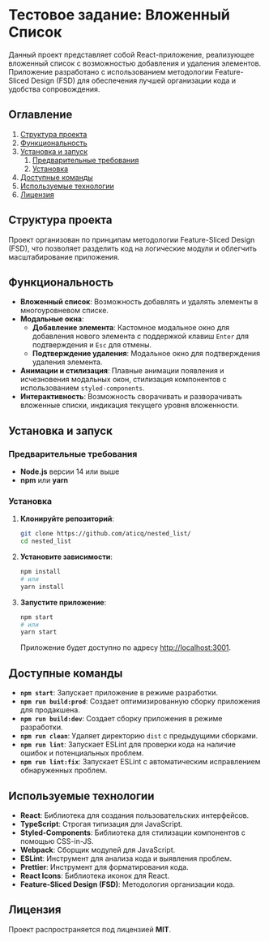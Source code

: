 # Тестовое задание: Вложенный Список

Данный проект представляет собой React-приложение, реализующее вложенный список с возможностью добавления и удаления элементов. Приложение разработано с использованием методологии Feature-Sliced Design (FSD) для обеспечения лучшей организации кода и удобства сопровождения.

## Оглавление

1. [Структура проекта](#структура-проекта)
2. [Функциональность](#функциональность)
3. [Установка и запуск](#установка-и-запуск)
    1. [Предварительные требования](#предварительные-требования)
    2. [Установка](#установка)
4. [Доступные команды](#доступные-команды)
5. [Используемые технологии](#используемые-технологии)
6. [Лицензия](#лицензия)

## Структура проекта

Проект организован по принципам методологии Feature-Sliced Design (FSD), что позволяет разделить код на логические модули и облегчить масштабирование приложения.

## Функциональность

- **Вложенный список**: Возможность добавлять и удалять элементы в многоуровневом списке.
- **Модальные окна**:
    - **Добавление элемента**: Кастомное модальное окно для добавления нового элемента с поддержкой клавиш `Enter` для подтверждения и `Esc` для отмены.
    - **Подтверждение удаления**: Модальное окно для подтверждения удаления элемента.
- **Анимации и стилизация**: Плавные анимации появления и исчезновения модальных окон, стилизация компонентов с использованием `styled-components`.
- **Интерактивность**: Возможность сворачивать и разворачивать вложенные списки, индикация текущего уровня вложенности.

## Установка и запуск

### Предварительные требования

- **Node.js** версии 14 или выше
- **npm** или **yarn**

### Установка

1. **Клонируйте репозиторий**:

   ```bash
   git clone https://github.com/aticq/nested_list/
   cd nested_list
   ```

2. **Установите зависимости**:

   ```bash
   npm install
   # или
   yarn install
   ```

3. **Запустите приложение**:

   ```bash
   npm start
   # или
   yarn start
   ```

   Приложение будет доступно по адресу [http://localhost:3001](http://localhost:3001).

## Доступные команды

- **`npm start`**: Запускает приложение в режиме разработки.
- **`npm run build:prod`**: Создает оптимизированную сборку приложения для продакшена.
- **`npm run build:dev`**: Создает сборку приложения в режиме разработки.
- **`npm run clean`**: Удаляет директорию `dist` с предыдущими сборками.
- **`npm run lint`**: Запускает ESLint для проверки кода на наличие ошибок и потенциальных проблем.
- **`npm run lint:fix`**: Запускает ESLint с автоматическим исправлением обнаруженных проблем.

## Используемые технологии

- **React**: Библиотека для создания пользовательских интерфейсов.
- **TypeScript**: Строгая типизация для JavaScript.
- **Styled-Components**: Библиотека для стилизации компонентов с помощью CSS-in-JS.
- **Webpack**: Сборщик модулей для JavaScript.
- **ESLint**: Инструмент для анализа кода и выявления проблем.
- **Prettier**: Инструмент для форматирования кода.
- **React Icons**: Библиотека иконок для React.
- **Feature-Sliced Design (FSD)**: Методология организации кода.

## Лицензия

Проект распространяется под лицензией **MIT**.

